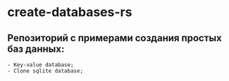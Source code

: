 # create-databases-rs

## Репозиторий с примерами создания простых баз данных:

    - Key-value database;
    - Clone sqlite database;
